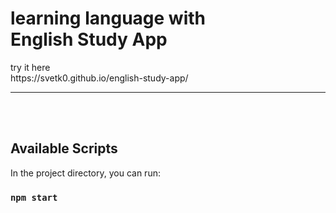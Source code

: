 # learning language with <br/> English Study App

<div>try it here </div> 
<a>https://svetk0.github.io/english-study-app/ </a>

---
<br/> 
<br/> 

## Available Scripts

In the project directory, you can run:

### `npm start`

